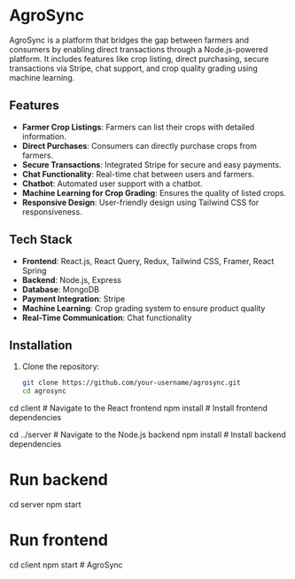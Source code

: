 # AgroSync

AgroSync is a platform that bridges the gap between farmers and consumers by enabling direct transactions through a Node.js-powered platform. It includes features like crop listing, direct purchasing, secure transactions via Stripe, chat support, and crop quality grading using machine learning.


## Features

- **Farmer Crop Listings**: Farmers can list their crops with detailed information.
- **Direct Purchases**: Consumers can directly purchase crops from farmers.
- **Secure Transactions**: Integrated Stripe for secure and easy payments.
- **Chat Functionality**: Real-time chat between users and farmers.
- **Chatbot**: Automated user support with a chatbot.
- **Machine Learning for Crop Grading**: Ensures the quality of listed crops.
- **Responsive Design**: User-friendly design using Tailwind CSS for responsiveness.

## Tech Stack

- **Frontend**: React.js, React Query, Redux, Tailwind CSS, Framer, React Spring
- **Backend**: Node.js, Express
- **Database**: MongoDB
- **Payment Integration**: Stripe
- **Machine Learning**: Crop grading system to ensure product quality
- **Real-Time Communication**: Chat functionality

## Installation

1. Clone the repository:

   ```bash
   git clone https://github.com/your-username/agrosync.git
   cd agrosync
  cd client   # Navigate to the React frontend
 npm install # Install frontend dependencies

cd ../server  # Navigate to the Node.js backend
npm install   # Install backend dependencies

# Run backend
cd server
npm start

# Run frontend
cd client
npm start
#   A g r o S y n c 
 
 

